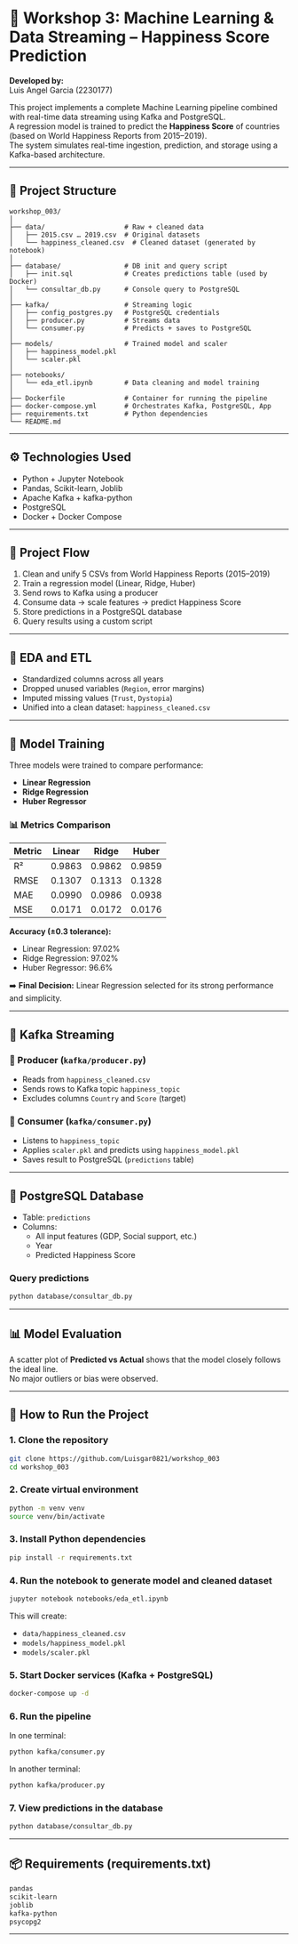 # 🧠 Workshop 3: Machine Learning & Data Streaming – Happiness Score Prediction  
**Developed by:**  
Luis Angel Garcia (2230177)

This project implements a complete Machine Learning pipeline combined with real-time data streaming using Kafka and PostgreSQL.  
A regression model is trained to predict the **Happiness Score** of countries (based on World Happiness Reports from 2015–2019).  
The system simulates real-time ingestion, prediction, and storage using a Kafka-based architecture.

---

## 📁 Project Structure

```
workshop_003/
│
├── data/                    # Raw + cleaned data
│   ├── 2015.csv … 2019.csv  # Original datasets
│   └── happiness_cleaned.csv  # Cleaned dataset (generated by notebook)
│
├── database/                # DB init and query script
│   ├── init.sql             # Creates predictions table (used by Docker)
│   └── consultar_db.py      # Console query to PostgreSQL
│
├── kafka/                   # Streaming logic
│   ├── config_postgres.py   # PostgreSQL credentials
│   ├── producer.py          # Streams data
│   └── consumer.py          # Predicts + saves to PostgreSQL
│
├── models/                  # Trained model and scaler
│   ├── happiness_model.pkl
│   └── scaler.pkl
│
├── notebooks/
│   └── eda_etl.ipynb        # Data cleaning and model training
│
├── Dockerfile               # Container for running the pipeline
├── docker-compose.yml       # Orchestrates Kafka, PostgreSQL, App
├── requirements.txt         # Python dependencies
└── README.md
```

---

## ⚙️ Technologies Used

- Python + Jupyter Notebook
- Pandas, Scikit-learn, Joblib
- Apache Kafka + kafka-python
- PostgreSQL 
- Docker + Docker Compose

---

## 🔄 Project Flow

1. Clean and unify 5 CSVs from World Happiness Reports (2015–2019)
2. Train a regression model (Linear, Ridge, Huber)
3. Send rows to Kafka using a producer
4. Consume data → scale features → predict Happiness Score
5. Store predictions in a PostgreSQL database
6. Query results using a custom script

---

## 🧹 EDA and ETL

- Standardized columns across all years
- Dropped unused variables (`Region`, error margins)
- Imputed missing values (`Trust`, `Dystopia`)
- Unified into a clean dataset: `happiness_cleaned.csv`

---

## 🧠 Model Training

Three models were trained to compare performance:

- **Linear Regression**
- **Ridge Regression**
- **Huber Regressor**

### 📊 Metrics Comparison

| Metric | Linear | Ridge | Huber |
|--------|--------|-------|-------|
| R²     | 0.9863 | 0.9862| 0.9859|
| RMSE   | 0.1307 | 0.1313| 0.1328|
| MAE    | 0.0990 | 0.0986| 0.0938|
| MSE    | 0.0171 | 0.0172| 0.0176|

**Accuracy (±0.3 tolerance):**
- Linear Regression: 97.02%
- Ridge Regression: 97.02%
- Huber Regressor: 96.6%

➡️ **Final Decision:** Linear Regression selected for its strong performance and simplicity.

---

## 🔁 Kafka Streaming

### 📨 Producer (`kafka/producer.py`)

- Reads from `happiness_cleaned.csv`
- Sends rows to Kafka topic `happiness_topic`
- Excludes columns `Country` and `Score` (target)

### 🤖 Consumer (`kafka/consumer.py`)

- Listens to `happiness_topic`
- Applies `scaler.pkl` and predicts using `happiness_model.pkl`
- Saves result to PostgreSQL (`predictions` table)

---

## 💾 PostgreSQL Database

- Table: `predictions`
- Columns:
  - All input features (GDP, Social support, etc.)
  - Year
  - Predicted Happiness Score

### Query predictions

```bash
python database/consultar_db.py
```

---

## 📊 Model Evaluation

A scatter plot of **Predicted vs Actual** shows that the model closely follows the ideal line.  
No major outliers or bias were observed.

---

## 🚀 How to Run the Project

### 1. Clone the repository

```bash
git clone https://github.com/Luisgar0821/workshop_003
cd workshop_003
```

### 2. Create virtual environment

```bash
python -m venv venv
source venv/bin/activate  
```

### 3. Install Python dependencies

```bash
pip install -r requirements.txt
```

### 4. Run the notebook to generate model and cleaned dataset

```bash
jupyter notebook notebooks/eda_etl.ipynb
```

This will create:

- `data/happiness_cleaned.csv`
- `models/happiness_model.pkl`
- `models/scaler.pkl`

### 5. Start Docker services (Kafka + PostgreSQL)

```bash
docker-compose up -d
```

### 6. Run the pipeline

In one terminal:

```bash
python kafka/consumer.py
```

In another terminal:

```bash
python kafka/producer.py
```

### 7. View predictions in the database

```bash
python database/consultar_db.py
```

---

## 📦 Requirements (requirements.txt)

```txt
pandas
scikit-learn
joblib
kafka-python
psycopg2
```

---
